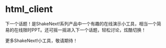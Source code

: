 html_client
===========



下一个话题！是ShakeNext!系列产品中一个有趣的在线演示小工具，相当一个简易的在线限时PPT。还可摇一摇进入下一个话题，轻松讨论，炫酷切换！

更多ShakeNext!小工具，敬请期待！
